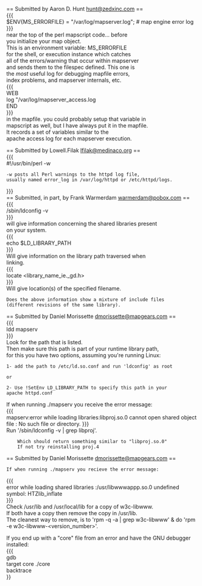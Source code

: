 == Submitted by Aaron D. Hunt <hunt@zedxinc.com> ==                                                                
{{{                                                                                                                
    $ENV{MS_ERRORFILE} = "/var/log/mapserver.log"; # map engine error log                                          
}}}                                                                                                                
    near the top of the perl mapscript code... before                                                              
    you initialize your map object.                                                                                
    This is an environment variable: MS_ERRORFILE                                                                  
    for the shell, or execution instance which catches                                                             
    all of the errors/warning that occur within mapserver                                                          
    and sends them to the filespec defined. This one is                                                            
    the *most* useful log for debugging mapfile errors,                                                            
    index problems, and mapserver internals, etc.                                                                  
{{{                                                                                                                
    WEB                                                                                                            
    log "/var/log/mapserver_access.log                                                                             
    END                                                                                                            
}}}                                                                                                                
    in the mapfile. you could probably setup that variable in                                                      
    mapscript as well, but I have always put it in the mapfile.                                                    
    It records a set of variables similar to the                                                                   
    apache access log for each mapserver execution.                                                                
                                                                                                                   
== Submitted by Lowell.Filak <lfilak@medinaco.org> ==                                                              
{{{                                                                                                                
    #!/usr/bin/perl -w                                                                                             
                                                                                                                   
    -w posts all Perl warnings to the httpd log file,                                                              
    usually named error_log in /var/log/httpd or /etc/httpd/logs.                                                  
}}}                                                                                                                
== Submitted, in part, by Frank Warmerdam <warmerdam@pobox.com> ==                                                 
{{{                                                                                                                
    /sbin/ldconfig -v                                                                                              
}}}                                                                                                                
    will give information concerning the shared libraries present                                                  
    on your system.                                                                                                
{{{                                                                                                                
    echo $LD_LIBRARY_PATH                                                                                          
}}}                                                                                                                
    Will give information on the library path traversed when                                                       
    linking.                                                                                                       
{{{                                                                                                                
    locate <library_name_ie._gd.h>                                                                                 
}}}                                                                                                                
    Will give location(s) of the specified filename.                                                               
                                                                                                                   
    Does the above information show a mixture of include files                                                     
    (different revisions of the same library).                                                                     
                                                                                                                   
== Submitted by Daniel Morissette <dmorissette@mapgears.com> ==                                                    
{{{                                                                                                                
    ldd mapserv                                                                                                    
}}}                                                                                                                
    Look for the path that is listed.                                                                              
    Then make sure this path is part of your runtime library path,                                                 
    for this you have two options, assuming you're running Linux:                                                  
                                                                                                                   
    1- add the path to /etc/ld.so.conf and run 'ldconfig' as root                                                  
                                                                                                                   
    or                                                                                                             
                                                                                                                   
    2- Use !SetEnv LD_LIBRARY_PATH to specify this path in your                                                    
    apache httpd.conf                                                                                              
                                                                                                                   
If when running ./mapserv you receive the error message:                                                           
{{{                                                                                                                
    mapserv:error while loading libraries:libproj.so.0 cannot open shared object file : No such file or directory. 
}}}                                                                                                                
    Run '/sbin/ldconfig -v | grep libproj'.                                                                        
                                                                                                                   
        Which should return something similar to "libproj.so.0"                                                    
        If not try reinstalling proj.4                                                                             
                                                                                                                   
== Submitted by Daniel Morissette <dmorissette@mapgears.com> ==                                                    
                                                                                                                   
    If when running ./mapserv you recieve the error message:                                                       
{{{                                                                                                                
    error while loading shared libraries :/usr/libwwwappp.so.0 undefined symbol: HTZlib_inflate                    
}}}                                                                                                                
    Check /usr/lib and /usr/local/lib for a copy of w3c-libwww.                                                    
    If both have a copy then remove the copy in /usr/lib.                                                          
    The cleanest way to remove, is to 'rpm -q -a | grep w3c-libwww' & do 'rpm -e w3c-libwww-<version_number>'.     
                                                                                                                   
If you end up with a "core" file from an error and have the GNU debugger installed:                                
{{{                                                                                                                
    gdb                                                                                                            
    target core ./core                                                                                             
    backtrace                                                                                                      
}}
